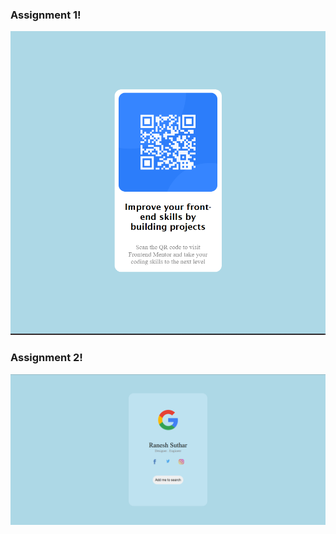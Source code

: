 ### Assignment 1!

![Image](./html-css/1//qrcode.PNG)

### Assignment 2!

![Image](./html-css/2/google_prof.PNG)